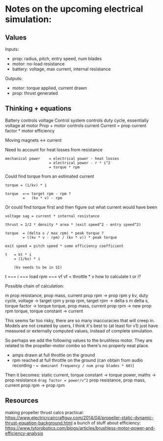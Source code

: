 # Notes on the upcoming electrical simulation:

## Values

Inputs:
- prop: radius, pitch, entry speed, num blades
- motor: no-load resistance
- battery: voltage, max current, internal resistance

Outputs:
- motor: torque applied, current drawn
- prop: thrust generated

## Thinking + equations

Battery controls voltage
Control system controls duty cycle, essentially voltage at motor
Prop + motor controls current
    Current = prop current factor * motor efficiency

Moving magnets <-> current

Need to account for heat losses from resistance
```
mechanical power    = electrical power - heat losses
                    = electrical power - r * i^2
                    = torque * rpm
```

Could find torque from an estimated current
```
torque = (1/kv) * i
```

```
torque  =~= target rpm - rpm ?
        =   (kv * v) - rpm
```

Or could find torque first and then figure out what current would have been 
```
voltage sag = current * internal resistance
```

```
thrust = 1/2 * density * area * (exit speed^2 - entry speed^2)
```

```
torque  = (delta s / max rpm) * peak torque ?
        = ((kv * v - rpm) / (kv * v)) * peak torque
```

```
exit speed = pitch speed * some efficiency coefficient
```

```
t   = kt * i
    = (1/kv) * i

    (kv needs to be in SI)
```

t =~= i =~= load
rpm =~= vf
vf = throttle * v
how to calculate t or i?

Possible chain of calculation:

m prop resistance, prop mass, current prop rpm -> prop rpm
y kv, duty cycle, voltage -> target rpm
y prop rpm, target rpm -> delta s
m delta s, torque factor -> torque
torque, prop mass, current prop rpm -> new prop rpm
torque, torque constant -> current

This seems far too risky, there are so many inaccuracies that will creep in. Models are not created by users, I think it's best to (at least for v1) just have measured or externally computed values, instead of complete simulation.

So perhaps we add the following values to the brushless motor. They are related to the propeller-motor combo so there's no properly neat place.
- amps drawn at full throttle on the ground
- rpm reached at full throttle on the ground (can obtain from audio recording - `= dominant frequency / num prop blades * 60)`)

Then it becomes:
static current, torque constant -> torque
power, maths -> prop resistance
    `drag factor = power/v^2`
prop resistance, prop mass, current prop rpm -> prop rpm

## Resources
making propeller thrust calcs practical: https://www.electricrcaircraftguy.com/2014/04/propeller-static-dynamic-thrust-equation-background.html
a bunch of stuff about efficiency: https://www.tytorobotics.com/blogs/articles/brushless-motor-power-and-efficiency-analysis